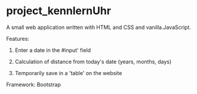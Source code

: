 # project_kennlernUhr

A small web application written with HTML and CSS and vanilla.JavaScript.

Features:
1) Enter a date in the #input' field

2) Calculation of distance from today's date (years, months, days)

3) Temporarily save in a 'table' on the website

Framework: Bootstrap
